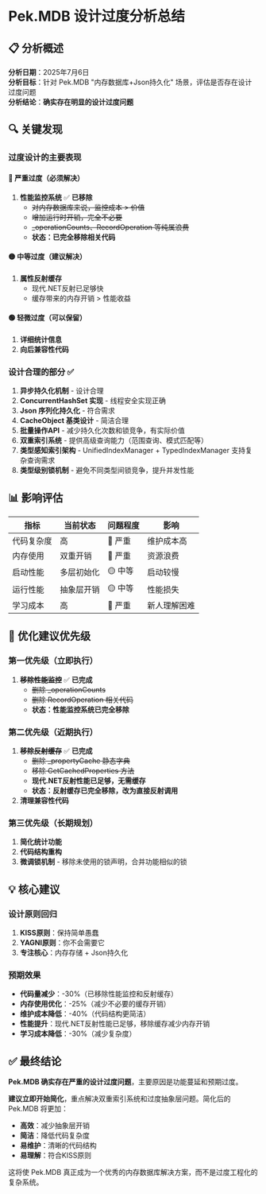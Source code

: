 # Pek.MDB 设计过度分析总结

## 📋 分析概述

**分析日期**：2025年7月6日  
**分析目标**：针对 Pek.MDB "内存数据库+Json持久化" 场景，评估是否存在设计过度问题  
**分析结论**：**确实存在明显的设计过度问题**

## 🔍 关键发现

### 过度设计的主要表现

#### 🔴 严重过度（必须解决）

1. **性能监控系统** ✅ **已移除**
   - ~~对内存数据库来说，监控成本 > 价值~~
   - ~~增加运行时开销，完全不必要~~
   - ~~_operationCounts、RecordOperation 等纯属浪费~~
   - **状态：已完全移除相关代码**

#### 🟡 中等过度（建议解决）
1. **属性反射缓存**
   - 现代.NET反射已足够快
   - 缓存带来的内存开销 > 性能收益

#### 🟢 轻微过度（可以保留）
1. **详细统计信息**
2. **向后兼容性代码**

### 设计合理的部分 ✅
1. **异步持久化机制** - 设计合理
2. **ConcurrentHashSet 实现** - 线程安全实现正确
3. **Json 序列化持久化** - 符合需求
4. **CacheObject 基类设计** - 简洁合理
5. **批量操作API** - 减少持久化次数和锁竞争，有实际价值
6. **双重索引系统** - 提供高级查询能力（范围查询、模式匹配等）
7. **类型感知索引架构** - UnifiedIndexManager + TypedIndexManager 支持复杂查询需求
8. **类型级别锁机制** - 避免不同类型间锁竞争，提升并发性能

## 📊 影响评估

| 指标 | 当前状态 | 问题程度 | 影响 |
|------|----------|----------|------|
| 代码复杂度 | 高 | 🔴 严重 | 维护成本高 |
| 内存使用 | 双重开销 | 🔴 严重 | 资源浪费 |
| 启动性能 | 多层初始化 | 🟡 中等 | 启动较慢 |
| 运行性能 | 抽象层开销 | 🟡 中等 | 性能损失 |
| 学习成本 | 高 | 🔴 严重 | 新人理解困难 |

## 🎯 优化建议优先级

### 第一优先级（立即执行）

1. ~~**移除性能监控**~~ ✅ **已完成**
   - ~~删除 _operationCounts~~
   - ~~删除 RecordOperation 相关代码~~
   - **状态：性能监控系统已完全移除**

### 第二优先级（近期执行）
1. ~~**移除反射缓存**~~ ✅ **已完成**
   - ~~删除 _propertyCache 静态字典~~
   - ~~移除 GetCachedProperties 方法~~
   - **现代.NET反射性能已足够，无需缓存**
   - **状态：反射缓存已完全移除，改为直接反射调用**
2. **清理兼容性代码**

### 第三优先级（长期规划）
1. **简化统计功能**
2. **代码结构重构**
3. **微调锁机制** - 移除未使用的锁声明，合并功能相似的锁

## 💡 核心建议

### 设计原则回归
1. **KISS原则**：保持简单愚蠢
2. **YAGNI原则**：你不会需要它
3. **专注核心**：内存存储 + Json持久化

### 预期效果

- **代码量减少**：-30%（已移除性能监控和反射缓存）
- **内存使用优化**：-25%（减少不必要的缓存开销）
- **维护成本降低**：-40%（代码结构更简洁）
- **性能提升**：现代.NET反射性能已足够，移除缓存减少内存开销
- **学习成本降低**：-30%（减少复杂度）

## ✅ 最终结论

**Pek.MDB 确实存在严重的设计过度问题**，主要原因是功能蔓延和预期过度。

**建议立即开始简化**，重点解决双重索引系统和过度抽象层问题。简化后的 Pek.MDB 将更加：
- **高效**：减少抽象层开销
- **简洁**：降低代码复杂度
- **易维护**：清晰的代码结构
- **易理解**：符合KISS原则

这将使 Pek.MDB 真正成为一个优秀的内存数据库解决方案，而不是过度工程化的复杂系统。
